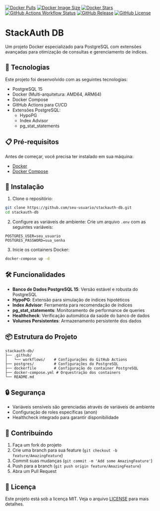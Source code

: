 [![Docker Pulls](https://img.shields.io/docker/pulls/weltondev/stackauth-db)](https://hub.docker.com/r/weltondev/stackauth-db)
[![Docker Image Size](https://img.shields.io/docker/image-size/weltondev/stackauth-db/latest)](https://hub.docker.com/r/weltondev/stackauth-db)
[![Docker Stars](https://img.shields.io/docker/stars/weltondev/stackauth-db)](https://hub.docker.com/r/weltondev/stackauth-db)
[![GitHub Actions Workflow Status](https://img.shields.io/github/actions/workflow/status/welton-dev/stackauth-db/main.yml)](https://github.com/welton-dev/stackauth-db/actions)
[![GitHub Release](https://img.shields.io/github/v/release/welton-dev/stackauth-db)](https://github.com/welton-dev/stackauth-db/releases/latest)
[![GitHub License](https://img.shields.io/github/license/welton-dev/stackauth-db)](https://github.com/welton-dev/stackauth-db/blob/main/LICENSE)

# StackAuth DB

Um projeto Docker especializado para PostgreSQL com extensões avançadas para otimização de consultas e gerenciamento de índices.

## 🚀 Tecnologias

Este projeto foi desenvolvido com as seguintes tecnologias:

- PostgreSQL 15
- Docker (Multi-arquitetura: AMD64, ARM64)
- Docker Compose
- GitHub Actions para CI/CD
- Extensões PostgreSQL:
  - HypoPG
  - Index Advisor
  - pg_stat_statements

## 📋 Pré-requisitos

Antes de começar, você precisa ter instalado em sua máquina:

- [Docker](https://www.docker.com/)
- [Docker Compose](https://docs.docker.com/compose/)

## 🔧 Instalação

1. Clone o repositório:
```bash
git clone https://github.com/seu-usuario/stackauth-db.git
cd stackauth-db
```

2. Configure as variáveis de ambiente:
Crie um arquivo `.env` com as seguintes variáveis:
```env
POSTGRES_USER=seu_usuario
POSTGRES_PASSWORD=sua_senha
```

3. Inicie os containers Docker:
```bash
docker-compose up -d
```

## 🛠️ Funcionalidades

- **Banco de Dados PostgreSQL 15**: Versão estável e robusta do PostgreSQL
- **HypoPG**: Extensão para simulação de índices hipotéticos
- **Index Advisor**: Ferramenta para recomendação de índices
- **pg_stat_statements**: Monitoramento de performance de queries
- **Healthcheck**: Verificação automática da saúde do banco de dados
- **Volumes Persistentes**: Armazenamento persistente dos dados

## 📦 Estrutura do Projeto

```
stackauth-db/
├── .github/
│   └── workflows/    # Configurações do GitHub Actions
├── postgres/         # Configurações do PostgreSQL
├── dockerfile        # Configuração do container PostgreSQL
├── docker-compose.yml # Orquestração dos containers
└── README.md
```

## 🔒 Segurança

- Variáveis sensíveis são gerenciadas através de variáveis de ambiente
- Configuração de roles específicas (anon)
- Healthcheck integrado para garantir disponibilidade

## 🤝 Contribuindo

1. Faça um fork do projeto
2. Crie uma branch para sua feature (`git checkout -b feature/AmazingFeature`)
3. Commit suas mudanças (`git commit -m 'Add some AmazingFeature'`)
4. Push para a branch (`git push origin feature/AmazingFeature`)
5. Abra um Pull Request

## 📝 Licença

Este projeto está sob a licença MIT. Veja o arquivo [LICENSE](LICENSE) para mais detalhes.
